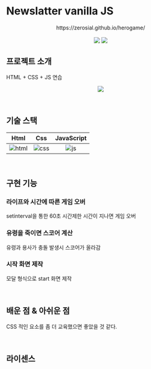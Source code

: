 # Newslatter vanilla JS

<p align="center">
  https://zerosial.github.io/herogame/
  <br>
  <br>
  <img src="./images/common/logo-sample.png">
  <img src="./images/common/logo-sample2.png">
  <br>
</p>

## 프로젝트 소개

<p align="justify">
 HTML + CSS + JS 연습
</p>

<p align="center">
    <img src="./images/common/gameplay.gif">
</p>

<br>

## 기술 스택

|  Html   |  Css   | JavaScript |
| :-----: | :----: | :--------: |
| ![html] | ![css] |   ![js]    |

<br>

## 구현 기능

### 라이프와 시간에 따른 게임 오버

setinterval을 통한 60초 시간제한
시간이 지나면 게임 오버

### 유령을 죽이면 스코어 계산

유령과 용사가 충돌 발생시 스코어가 올라감

### 시작 화면 제작

모달 형식으로 start 화면 제작

<br>

## 배운 점 & 아쉬운 점

<p align="justify">
 CSS 적인 요소를 좀 더 교육했으면 좋았을 것 같다.
</p>

<br>

## 라이센스

<!-- Stack Icon Refernces -->

[js]: /images/stack/javascript.svg
[css]: /images/stack/css.svg
[html]: /images/stack/html.svg
